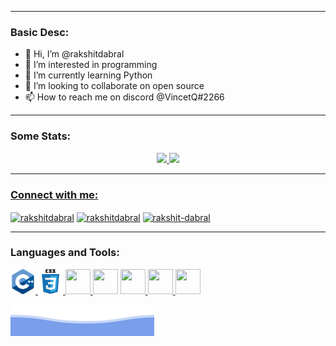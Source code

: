 <hr>
<h3 align="left">Basic Desc:</h3>

- 👋 Hi, I’m @rakshitdabral
- 👀 I’m interested in programming
- 🌱 I’m currently learning Python
- 💞️ I’m looking to collaborate on open source
- 📫 How to reach me on discord @VincetQ#2266




<hr>
<h3 align="left">Some Stats:</h3>
<div align="center">
  <a href="https://github.com/rakshitdabral">
  <img height="180em" src="https://github-readme-stats.vercel.app/api?username=rakshitdabral&show_icons=true&theme=dracula&include_all_commits=true&count_private=true"/>
  <img height="180em" src="https://github-readme-stats.vercel.app/api/top-langs/?username=rakshitdabral&layout=compact&langs_count=7&theme=dracula"/>
</div>


  <hr>
<h3 align="left">Connect with me:</h3>
<p align="left">
<a href="https://www.hackerrank.com/rakshitdabral1" target="blank"><img align="center" src="https://raw.githubusercontent.com/rahuldkjain/github-profile-readme-generator/master/src/images/icons/Social/hackerrank.svg" alt="rakshitdabral" height="30" width="40" /></a>
<a href="https://www.leetcode.com/rakshitdabral" target="blank"><img align="center" src="https://raw.githubusercontent.com/rahuldkjain/github-profile-readme-generator/master/src/images/icons/Social/leet-code.svg" alt="rakshitdabral" height="30" width="40" /></a>
  <a href="https://linkedin.com/in/rakshit-dabral" target="blank"><img align="center" src="https://raw.githubusercontent.com/rahuldkjain/github-profile-readme-generator/master/src/images/icons/Social/linked-in-alt.svg" alt="rakshit-dabral" height="30" width="40" /></a>

 
  	
 
<hr>
<h3 align="left">Languages and Tools:</h3>
<p align="left"> <a href="https://www.w3schools.com/cpp/" target="_blank" rel="noreferrer"> <img src="https://raw.githubusercontent.com/devicons/devicon/master/icons/cplusplus/cplusplus-original.svg" alt="cplusplus" width="40" height="40"/> </a> <a href="https://www.w3schools.com/css/" target="_blank" rel="noreferrer"> <img src="https://raw.githubusercontent.com/devicons/devicon/master/icons/css3/css3-original-wordmark.svg" alt="css3" width="40" height="40"/> </a>
            
         
<a href="https://www.w3.org/html/" target="_blank" rel="noreferrer"> 
            <img src="https://cdn.jsdelivr.net/gh/devicons/devicon/icons/visualstudio/visualstudio-plain.svg" width="40" height="40" />
           </a>
<a href="https://www.w3schools.com/bootstrap/">
            <img src="https://cdn.jsdelivr.net/gh/devicons/devicon/icons/bootstrap/bootstrap-original.svg" width="40" height="40" /></a>
<a href="https://www.w3schools.com/js/">
            <img src="https://cdn.jsdelivr.net/gh/devicons/devicon/icons/javascript/javascript-original.svg" width="40" height="40" />
            </a>
  <a href="https://www.w3schools.com/python/">
            <img src="https://cdn.jsdelivr.net/gh/devicons/devicon/icons/python/python-original-wordmark.svg" width="40" height="40" />
  </a>
  <a href="https://www.w3schools.com/c/">
            <img src="https://cdn.jsdelivr.net/gh/devicons/devicon/icons/c/c-original.svg" width="40" height="40" />
  </a>

</p>

           
           
          

<!-- [![@rakshitdabral1's Holopin board](https://holopin.io/api/user/board?user=rakshitdabral1)](https://holopin.io/@rakshitdabral1) -->

  ![](./bottom.svg)

